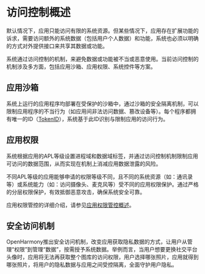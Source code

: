 # 访问控制概述

默认情况下，应用只能访问有限的系统资源。但某些情况下，应用存在扩展功能的诉求，需要访问额外的系统数据（包括用户个人数据）和功能，系统也必须以明确的方式对外提供接口来共享其数据或功能。

系统通过访问控制的机制，来避免数据或功能被不当或恶意使用。当前访问控制的机制涉及多方面，包括应用沙箱、应用权限、系统控件等方案。

## 应用沙箱

系统上运行的应用程序均部署在受保护的沙箱中，通过沙箱的安全隔离机制，可以限制应用程序的不当行为（如应用间非法访问数据、篡改设备等）。每个程序都拥有唯一的ID（[TokenID](./cj-app-permission-mgmt-overview.md#权限机制中的基本概念)），系统基于此ID识别与限制应用的访问行为。


## 应用权限

系统根据应用的APL等级设置进程域和数据域标签，并通过访问控制机制限制应用可访问的数据范围，从而实现在机制上消减应用数据泄露的风险。

不同APL等级的应用能够申请的权限等级不同，且不同的系统资源（如：通讯录等）或系统能力（如：访问摄像头、麦克风等）受不同的应用权限保护。通过严格的分层权限保护，有效抵御恶意攻击，确保系统安全可靠。

应用权限管控的详细介绍，请参见[应用权限管控概述](./cj-app-permission-mgmt-overview.md)。

## 安全访问机制

OpenHarmony推出安全访问机制，改变应用获取隐私数据的方式，让用户从管理“权限”到管理“数据”，按需授予系统数据。举例而言，当用户想要更换社交平台头像时，应用将无法再获取整个图库的访问权限，用户选择哪张照片，应用就得到哪张照片，将用户的隐私数据与应用之间受控隔离，全面守护用户隐私。